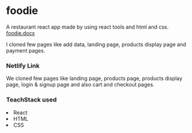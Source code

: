 # foodie
A restaurant react app made by using  react tools and html and css.
[foodie.docx](https://github.com/poorviparashar122/foodie/files/8845634/foodie.docx)
<p></p>I cloned few pages like add data, landing page, products display page and payment pages.
<h3>Netlify Link</h3>
<p>We cloned few pages like landing page, products page, products display page, login & signup page and also cart and checkout pages.</p>
<h3>TeachStack used</h3>
<ui>
  <li>React</li>
  <li>HTML</li>
  <li>CSS</li>
  </ui>
